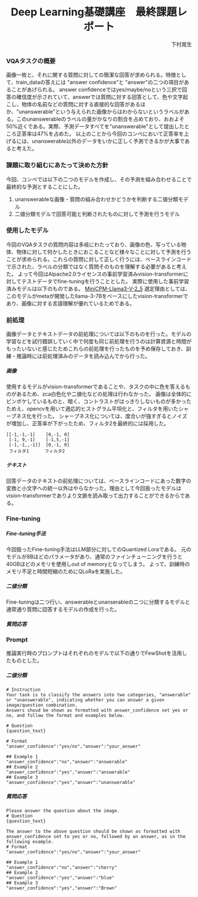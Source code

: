 <div style="text-align: center;">
<h1>Deep Learning基礎講座　最終課題レポート</h1>
</div>
<div style="text-align: right;">
<p>下村晃生    </p>
</div>


### VQAタスクの概要
画像一枚と、それに関する質問に対しての簡潔な回答が求められる。特徴として、train_dataの答えには "answer confidence"と "answer"の二つの項目があることがあげられる。
answer confidenceではyes/maybe/noという三択で回答の確信度が示されていて、answerでは質問に対する回答として、色や文字起こし、物体の名前などの質問に対する直接的な回答があるほか、"unanswerable"という与えられた画像からはわからないというラベルがある。このunanswerableのラベルの量がかなりの割合を占めており、おおよそ50%近くである。実際、予測データすべてを"unanswerable"として提出したところ正答率は47%を占めた。
以上のことから今回のコンペにおいて正答率を上げるには、unanswerable以外のデータをいかに正しく予測できるかが大事であると考えた。

### 課題に取り組むにあたって決めた方針
今回、コンペでは以下の二つのモデルを作成し、その予測を組み合わせることで最終的な予測とすることにした。
1. unanswerableな画像・質問の組み合わせかどうかを判断する二値分類モデル
2. 二値分類モデルで回答可能と判断されたものに対して予測を行うモデル

### 使用したモデル
今回のVQAタスクの質問内容は多岐にわたっており、画像の色、写っている物体、物体に対して何かしたときにおこることなど様々なことに対して予測を行うことが求められる。これらの質問に対して正しく行うには、ベースラインコードで示された、ラベルの分類ではなく質問そのものを理解する必要があると考えた。
よって今回はAlpache2.0ライセンスの事前学習済みvision-transformerに対してテストデータでfine-tuningを行うこととした。
実際に使用した事前学習済みモデルは以下のものである。
[MiniCPM-Llama3-V-2_5](https://huggingface.co/openbmb/MiniCPM-Llama3-V-2_5)
選定理由としては、このモデルがmetaが開発したllama-3-7Bをベースにしたvision-transformerであり、画像に対する言語理解が優れているためである。

### 前処理
画像データとテキストデータの前処理については以下のものを行った。モデルの学習などを試行錯誤していく中で何度も同じ前処理を行うのは計算資源と時間がもったいないと感じたためこれらの前処理を行ったものを予め保存しておき、訓練・推論時には前処理済みのデータを読み込んでから行った。
##### 画像
使用するモデルがvision-transformerであることや、タスクの中に色を答えるものがあるため、zca白色化や二値化などの処理は行わなかった。
画像は全体的にピンボケしているものと、暗く、コントラストがはっきりしないものが多かったためえ、opencvを用いて適応的ヒストグラム平坦化と、フィルタを用いたシャープネス化を行った。
シャープネス化については、度合いが強すぎるとノイズが増加し、正答率が下がったため、フィルタ2を最終的には採用した。
```
[[-1,-1,-1]    [0,-1, 0]
 [-1, 9,-1]    [-1,5,-1]
 [-1,-1,,-1]]  [0,-1, 0]
 フィルタ1      フィルタ2
```
##### テキスト
回答データのテキストの前処理については、ベースラインコードにあった数字の変換と小文字への統一以外はやらなかった。理由として今回扱ったモデルはvision-transformerでありより文脈を読み取って出力することができるからである。


### Fine-tuning
##### Fine-tuning手法
今回扱ったFine-tuning手法はLLM部分に対してのQuantized Loraである。
元のモデルが8Bほどのパラメータがあり、通常のファインチューニングを行うと40GBほどのメモリを使用しout of memoryとなってしまう。
よって、訓練時のメモリ不足と時間短縮のためにQLoRaを実施した。
##### 二値分類
Fine-tuningは二つ行い、answerableとunanserableの二つに分類するモデルと通常通り質問に回答するモデルの作成を行った。

##### 質問応答
### Prompt
推論実行時のプロンプトはそれぞれのモデルで以下の通りでFewShotを活用したものとした。
##### 二値分類
```
# Instruction
Your task is to classify the answers into two categories, "answerable" or "unanswerable", indicating whether you can answer a given image/question combination.
Answers shoud be shown as formatted with answer_confidence set yes or no, and follow the format and examples below.

# Question
{question_text}

# Format
"answer_confidence":"yes/no","answer":"your_answer"

## Example 1
"answer_confidence":"no","answer":"answerable"
## Example 2
"answer_confidence":"yes","answer":"answerable"
## Example 3
"answer_confidence":"yes","answer":"unanswerable"
```
##### 質問応答
```
Please answer the question about the image.
# Question
{question_text}

The answer to the above question should be shown as formatted with answer_confidence set to yes or no, followed by an answer, as in the following example. 
# Format
"answer_confidence":"yes/no","answer":"your_answer"

## Example 1
"answer_confidence":"no","answer":"cherry"
## Example 2
"answer_confidence":"yes","answer":"blue"
## Example 3
"answer_confidence":"yes","answer":"Brown"
```
